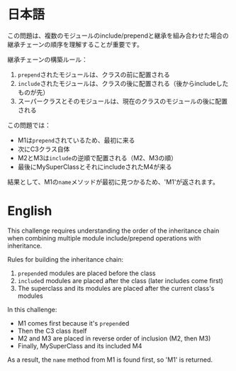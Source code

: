 # 日本語

この問題は、複数のモジュールのinclude/prependと継承を組み合わせた場合の継承チェーンの順序を理解することが重要です。

継承チェーンの構築ルール：
1. `prepend`されたモジュールは、クラスの前に配置される
2. `include`されたモジュールは、クラスの後に配置される（後からincludeしたものが先）
3. スーパークラスとそのモジュールは、現在のクラスのモジュールの後に配置される

この問題では：
- M1は`prepend`されているため、最初に来る
- 次にC3クラス自体
- M2とM3は`include`の逆順で配置される（M2、M3の順）
- 最後にMySuperClassとそれにincludeされたM4が来る

結果として、M1の`name`メソッドが最初に見つかるため、'M1'が返されます。

# English

This challenge requires understanding the order of the inheritance chain when combining multiple module include/prepend operations with inheritance.

Rules for building the inheritance chain:
1. `prepend`ed modules are placed before the class
2. `include`d modules are placed after the class (later includes come first)
3. The superclass and its modules are placed after the current class's modules

In this challenge:
- M1 comes first because it's `prepend`ed
- Then the C3 class itself
- M2 and M3 are placed in reverse order of inclusion (M2, then M3)
- Finally, MySuperClass and its included M4

As a result, the `name` method from M1 is found first, so 'M1' is returned.